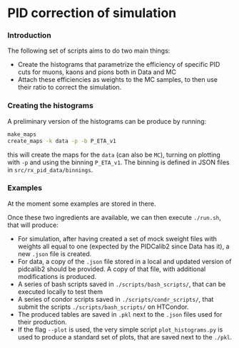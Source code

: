 PID correction of simulation
===

### Introduction

The following set of scripts aims to do two main things:
- Create the histograms that parametrize the efficiency of specific PID cuts for muons, kaons and pions both in Data and MC
- Attach these efficiencies as weights to the MC samples, to then use their ratio to correct the simulation.

### Creating the histograms

A preliminary version of the histograms can be produce by running:

```bash
make_maps
create_maps -k data -p -b P_ETA_v1
```

this will create the maps for the `data` (can also be `MC`), turning on plotting with `-p` and using the binning `P_ETA_v1`. 
The binning is defined in JSON files in `src/rx_pid_data/binnings`.

### Examples

At the moment some examples are stored in there. 

Once these two ingredients are available, we can then execute `./run.sh`, that will produce:
* For simulation, after having created a set of mock sweight files with weights all equal to one (expected by the PIDCalib2 since Data has it), a new `.json` file is created.
* For data, a copy of the `.json` file stored in a local and updated version of pidcalib2 should be provided. A copy of that file, with additional modifications is produced.
* A series of bash scripts saved in `./scripts/bash_scripts/`, that can be executed locally to test them
* A series of condor scripts saved in  `./scripts/condr_scripts/`, that submit the scripts `./scripts/bash_scripts/` on HTCondor.
* The produced tables are saved in `.pkl` next to the `.json` files used for their production.
* If the flag `--plot` is used, the very simple script `plot_histograms.py` is used to produce a standard set of plots, that are saved next to the `./pkl`.


